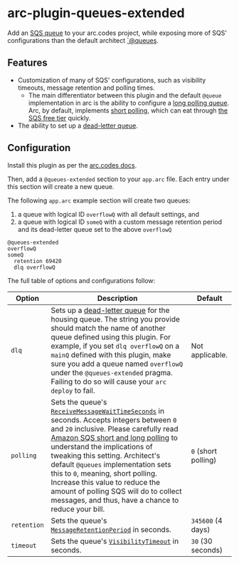 # arc-plugin-queues-extended

Add an [SQS queue](https://docs.aws.amazon.com/AWSSimpleQueueService/latest/SQSDeveloperGuide/welcome.html)
to your arc.codes project, while exposing more of SQS' configurations than the default architect
[`@queues](https://arc.codes/docs/en/reference/project-manifest/queues).

## Features

- Customization of many of SQS' configurations, such as visibility timeouts, message retention and polling times.
  - The main differentiator between this plugin and the default `@queue` implementation in arc is the ability to configure a [long polling queue](https://docs.aws.amazon.com/AWSSimpleQueueService/latest/SQSDeveloperGuide/sqs-short-and-long-polling.html#sqs-long-polling). Arc, by default, implements [short polling](https://docs.aws.amazon.com/AWSSimpleQueueService/latest/SQSDeveloperGuide/sqs-short-and-long-polling.html#sqs-short-polling), which can eat through [the SQS free tier](https://docs.aws.amazon.com/AWSSimpleQueueService/latest/SQSDeveloperGuide/sqs-pricing.html) quickly.
- The ability to set up a [dead-letter queue](https://docs.aws.amazon.com/AWSSimpleQueueService/latest/SQSDeveloperGuide/sqs-dead-letter-queues.html).

## Configuration

Install this plugin as per the [arc.codes docs](https://arc.codes/docs/en/guides/plugins/overview#finding-%26-installing-plugins).

Then, add a `@queues-extended` section to your `app.arc` file. Each entry under this section will create a new queue.

The following `app.arc` example section will create two queues:
1. a queue with logical ID `overflowQ` with all default settings, and
2. a queue with logical ID `someQ` with a custom message retention period and its dead-letter queue set to the above `overflowQ`

```
@queues-extended
overflowQ
someQ
  retention 69420
  dlq overflowQ
```

The full table of options and configurations follow:

|Option|Description|Default|
|---|---|---|
|`dlq`|Sets up a [dead-letter queue](https://docs.aws.amazon.com/AWSSimpleQueueService/latest/SQSDeveloperGuide/sqs-dead-letter-queues.html) for the housing queue. The string you provide should match the name of another queue defined using this plugin. For example, if you set `dlq overflowQ` on a `mainQ` defined with this plugin, make sure you add a queue named `overflowQ` under the `@queues-extended` pragma. Failing to do so will cause your `arc deploy` to fail.|Not applicable.|
|`polling`|Sets the queue's [`ReceiveMessageWaitTimeSeconds`](https://docs.aws.amazon.com/AWSCloudFormation/latest/UserGuide/aws-resource-sqs-queue.html#cfn-sqs-queue-receivemessagewaittimeseconds) in seconds. Accepts integers between `0` and `20` inclusive. Please carefully read [Amazon SQS short and long polling](https://docs.aws.amazon.com/AWSSimpleQueueService/latest/SQSDeveloperGuide/sqs-short-and-long-polling.html) to understand the implications of tweaking this setting. Architect's default `@queues` implementation sets this to `0`, meaning, short polling. Increase this value to reduce the amount of polling SQS will do to collect messages, and thus, have a chance to reduce your bill.|`0` (short polling)|
|`retention`|Sets the queue's [`MessageRetentionPeriod`](https://docs.aws.amazon.com/AWSCloudFormation/latest/UserGuide/aws-resource-sqs-queue.html#cfn-sqs-queue-messageretentionperiod) in seconds.|`345600` (4 days)|
|`timeout`|Sets the queue's [`VisibilityTimeout`](https://docs.aws.amazon.com/AWSCloudFormation/latest/UserGuide/aws-resource-sqs-queue.html#cfn-sqs-queue-visibilitytimeout) in seconds.|`30` (30 seconds)|

